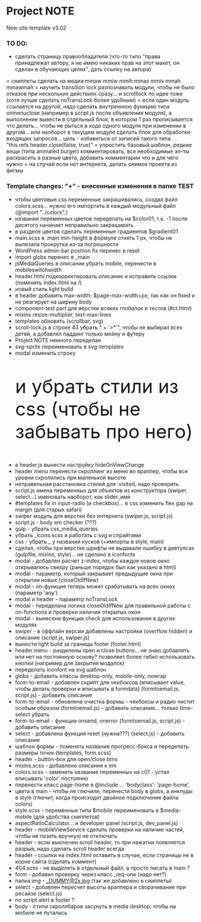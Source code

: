 # Project NOTE
New site template v3.02


### TO DO:
- сделать страницу правообладателя (что-то типо "права принадлежат автору, я не имею никаких прав на этот макет, он сделан в обучающих целях", дать ссылку на автора)

= сниппеты сделать на медиа mmaw mmiw mmih mmas mmis mmah mmawmah
= научить transition lock разпознавать модули, чтобы не было отказов при нескольких действиях сразу... и scrolllock по идее тоже (хотя лучше сделать noTransLock более удобным)
= если один модуль ссылается на другой, надо сделать внутреннюю функцию типа onmenuclose (например в script.js после объявления модуля), а выполнение вывести в отдельный блок, в котором 1 раз прописывается что делать... чтобы не рыться в коде одного модуля при изменении в другом... или наоборот в текущем модуле сделать блок для обработки входящих запросов... цель - избавиться от записей такого типа "this.refs.header.close(false, true)"
= упростить базовый шаблон, редкие вещи (типа animated burger) комментировать, все необходимые эл-ты раскрасить в разные цвета, добавить комментарии что и для чего нужно
= на случай если нет интернета, делать снимок проекта из фигмы


### Template changes: "+" - внесенные изменения в папке TEST
+ чтобы цветовые css переменные закрашивались, создал файл colors.scss... нужно его импортить в каждый модульный файл (@import "../colors";)
+ названия переменных цветов переделать на $color01, т.к. -1 после десятого начинает неправильно закрашивать
+ в разделе цветов сделать переменные градиентов $gradient01
+ main.scss в .main min-height в формуле отнять 1 рх, чтобы не вылезала прокрутка из-за погрешности
+ WordPress admin-bar position fix перенес в reset
+ import globs перенес в _main
+ jsMediaQueries в описании убрать mobile, перенести в mobileswitchwidth
+ header.html подкорректировать описание и исправить ссылки (поменять index.html на /)
+ новый стиль light build
+ в header добавить max-width: $page-max-width+px; так как он fixed и не реагирует на ширину body
+ component-test part для верстки всяких глобалок и тестов (#ct.html)
+ mixins resize-multiplier, text-max-lines
+ templates обновить (scrollbar, svg)
+ scroll-lock.js в строке 43 убрать " + '>*'", чтобы не выбирал всех детей, а добавлял паддинг только мейну и футеру
+ Project NOTE немного переделан
+ svg-sprite переименовать в svg-templates
+ modal изменить строку <p class="test-article" style="font-size: 50px;"> и убрать стили из css (чтобы не забывать про него)
- в header.js вынести настройку hideOnViewChangе
- header menu перенести скроллинг из меню во враппер, чтобы все уровни скролились при маленькой высоте
- неправильная расстановка стилей для :visited, надо проверить
- script.js имена переменных для объектов из конструктора (swiper, select...) именовать наоборот, как slider_имя
- #templates fix in input-radio (и checkbox)... в css изменить flex gap на margin (для старых safari)
- swiper модуль для верстки без интернета (swiper.js, script.js)
- script.js - body em checker (???)
- gulp - убрать css_media_queries
- убрать _icons.scss и работать с svg и спрайтами
- css - убрать _ у названий кусков (+импорты в style, main)
- сделал, чтобы при верстке шрифты не выдавали ошибку в девтулсах (gulpfile, mixins, style)... не сделано в iconfonts
- modal - добавлен расчет z-index, чтобы каждое новое окно открывалось свехру (раньше порядок был как указано в html)
- modal - параметр, который закрывает предыдущие окна при открытии новых (closeOldIfNew)
- modal - on-функция теперь может срабатывать на всех окнах (параметр 'any')
- modal и header - параметр noTransLock
- modal - переделана логика closeOldIfNew для правильной работы с on-functions и проверки наличия открытых окон
- modal - вынесена функция check для использования в других модулях
- swiper - в оффлайн версии добавлены настройки (overflow hidden) и описание (script.js, swiper.js)
- вынести light build за границы footer (footer.html)
- header.menu - разделены open и close buttons... не знаю добавлять или нет на постоянную основу? позволяет более гибко использовать кнопки (например для закрытия модалок)
- переделать iconfont на svg шаблон
- globs - добавить классы desktop-only, mobile-only, nowrap
- form-to-email - добавлен скрипт для чекбоксов (вписывает value, чтобы делать проверки и вписывать в formdata) (formtoemail.js, script.js) - добавить описание
- form-to-email - обновлена очистка формы - чекбоксы и радио чистит особым образом (formtoemail.js) - добавить описание... только time-select убрать
- form-to-email - функции onsend, onerror (formtoemail.js, script.js) - добавить описание
- select - добавлена функция reset (нужна???) (select.js) - добавить описание
- шаблон формы - поменять название прогресс-бокса и переделать размеры точек (templates, form.scss)
- header - button-box для open/close btns
- mixins.scss - добавлено описание к em
- colors.scss - заменить название переменных на c01 - устал вписывать 'color' постоянно
- перенести класс page-home в @include ... 'bodyclass': 'page-home',
- цвета в main - чтобы не глючили, перенести body в globs, a инклуды в style (глючит, когда происходит двойное подключение файла colors)
- style.scss - переменные типа $mobile переименовать в $media-mobile (для удобства сниппетов)
- aspectRatioCalculator... и developer panel (script.js, dev_panel.js)
- header - mobileViewService сделать проверки на наличие частей, чтобы не лазить вручную не отключать
- header - если выключен scroll header, то при нажатии появляется разрыв, надо сделать scroll header всегда
- header - ссылки на index.html оставить в случае, если страницы не в корне сайта (сделать коммент)
- 404.scss - не выделять в отдельный файл, а просто писать в main ?
- form - добавил проверку через класс _req-one (надо нет?)
- папка img - _DUMMY@2x.jpg (так же добавлено в сниппеты)
- select - добавлен пересчет высоты враппера и сворачивание при ресайзе (select.js)
- no script alert в footer ?
- body - стили скроллбаров засунуть в media desktop, чтобы на мобиле не путались